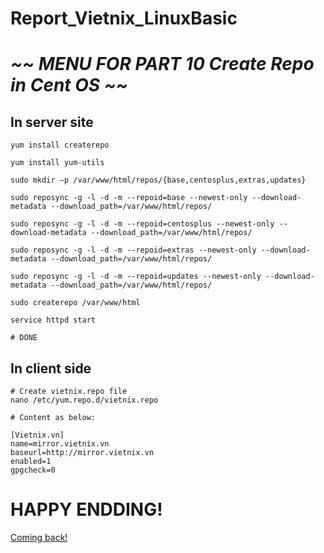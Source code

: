 # Report_Vietnix_LinuxBasic

# *~~ MENU FOR PART 10 Create Repo in Cent OS ~~*


## In server site

```
yum install createrepo

yum install yum-utils

sudo mkdir –p /var/www/html/repos/{base,centosplus,extras,updates}

sudo reposync -g -l -d -m --repoid=base --newest-only --download-metadata --download_path=/var/www/html/repos/

sudo reposync -g -l -d -m --repoid=centosplus --newest-only --download-metadata --download_path=/var/www/html/repos/

sudo reposync -g -l -d -m --repoid=extras --newest-only --download-metadata --download_path=/var/www/html/repos/

sudo reposync -g -l -d -m --repoid=updates --newest-only --download-metadata --download_path=/var/www/html/repos/   

sudo createrepo /var/www/html

service httpd start

# DONE
```

## In client side

```
# Create vietnix.repo file 
nano /etc/yum.repo.d/vietnix.repo

# Content as below:

[Vietnix.vn]
name=mirror.vietnix.vn
baseurl=http://mirror.vietnix.vn
enabled=1
gpgcheck=0

```
# HAPPY ENDDING!

<a href='../README.md'>Coming back!</a>